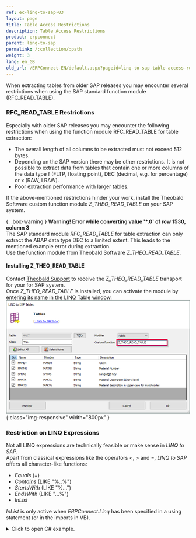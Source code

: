 ```yaml
---
ref: ec-linq-to-sap-03
layout: page
title: Table Access Restrictions
description: Table Access Restrictions
product: erpconnect
parent: linq-to-sap
permalink: /:collection/:path
weight: 3
lang: en_GB
old_url: /ERPConnect-EN/default.aspx?pageid=linq-to-sap-table-access-restrictions
---
```

When extracting tables from older SAP releases you may encounter several restrictions when using the SAP standard function module (RFC_READ_TABLE).

### RFC_READ_TABLE Restrictions
Especially with older SAP releases you may encounter the following restrictions when using the function module RFC_READ_TABLE for table extraction:

- The overall length of all columns to be extracted must not exceed 512 bytes.
- Depending on the SAP version there may be other restrictions. It is not possible to extract data from tables that contain one or more columns of the data type f (FLTP, floating point), DEC (decimal, e.g. for percentage) or x (RAW, LRAW).
- Poor extraction performance with larger tables.

If the above-mentioned restrictions hinder your work, install the Theobald Software custom function module *Z_THEO_READ_TABLE* on your SAP system.

{: .box-warning }
**Warning! Error while converting value '\*.0' of row 1530, column 3** <br>
The SAP standard module *RFC_READ_TABLE* for table extraction  can only extract the ABAP data type DEC to a limited extent. This leads to the mentioned example error during extraction.<br>
Use the function module from Theobald Software *Z_THEO_READ_TABLE*.

#### Installing Z_THEO_READ_TABLE

Contact [Theobald Support](mailto:support@theobald-software.com) to receive the *Z_THEO_READ_TABLE* transport for your for SAP system.<br>
Once *Z_THEO_READ_TABLE* is installed, you can activate the module by entering its name in the LINQ Table window.<br>
![LINQToERP-Tables-004](/img/content/LINQToERP-Tables-004.png){:class="img-responsive" width="800px" }

### Restriction on LINQ Expressions
Not all LINQ expressions are technically feasible or make sense in *LINQ to SAP*. <br>
Apart from classical expressions like the operators <, > and =, *LINQ to SAP* offers all character-like functions: 
- *Equals* (=)
- *Contains* (LIKE "%..%")
- *StartsWith* (LIKE "%...") 
- *EndsWith* (LIKE "…%")
- *InList*

*InList* is only active when *ERPConnect.Linq* has been specified in a using statement (or in the imports in VB).

<details>
<summary>Click to open C# example.</summary>
{% highlight csharp %}
using ERPConnect.Linq; 
  
[…] 
  
var MyTexts = from t in sc.MAKTList 
         where t.MATNR.StartsWith("100") 
         && t.SPRAS.InList("D","E") 
         select t;
{% endhighlight %}
</details>
